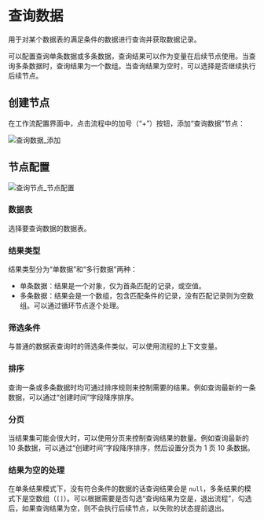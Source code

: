 # 查询数据

用于对某个数据表的满足条件的数据进行查询并获取数据记录。

可以配置查询单条数据或多条数据，查询结果可以作为变量在后续节点使用。当查询多条数据时，查询结果为一个数组。当查询结果为空时，可以选择是否继续执行后续节点。

## 创建节点

在工作流配置界面中，点击流程中的加号（“+”）按钮，添加“查询数据”节点：

![查询数据_添加](https://static-docs.nocobase.com/c1ef2b851b437806faf7a39c6ab9d33a.png)

## 节点配置

![查询节点_节点配置](https://static-docs.nocobase.com/20240520131324.png)

### 数据表

选择要查询数据的数据表。

### 结果类型

结果类型分为“单数据”和“多行数据”两种：

- 单条数据：结果是一个对象，仅为首条匹配的记录，或空值。
- 多条数据：结果会是一个数组，包含匹配条件的记录，没有匹配记录则为空数组。可以通过循环节点逐个处理。

### 筛选条件

与普通的数据表查询时的筛选条件类似，可以使用流程的上下文变量。

### 排序

查询一条或多条数据时均可通过排序规则来控制需要的结果。例如查询最新的一条数据，可以通过“创建时间”字段降序排序。

### 分页

当结果集可能会很大时，可以使用分页来控制查询结果的数量。例如查询最新的 10 条数据，可以通过“创建时间”字段降序排序，然后设置分页为 1 页 10 条数据。

### 结果为空的处理

在单条结果模式下，没有符合条件的数据的话查询结果会是 `null`，多条结果的模式下是空数组（`[]`）。可以根据需要是否勾选“查询结果为空是，退出流程”，勾选后，如果查询结果为空，则不会执行后续节点，以失败的状态提前退出。
